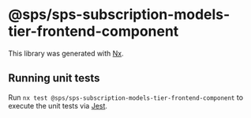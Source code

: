 # @sps/sps-subscription-models-tier-frontend-component

This library was generated with [Nx](https://nx.dev).

## Running unit tests

Run `nx test @sps/sps-subscription-models-tier-frontend-component` to execute the unit tests via [Jest](https://jestjs.io).
